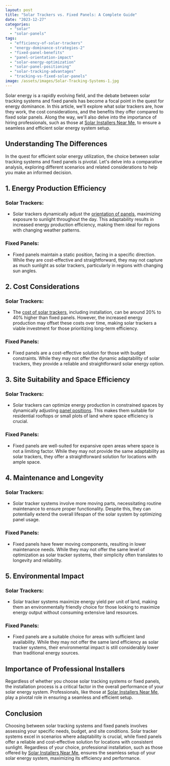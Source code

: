 ```yaml
---
layout: post
title: "Solar Trackers vs. Fixed Panels: A Complete Guide"
date: "2023-12-27"
categories: 
  - "solar"
  - "solar-panels"
tags: 
  - "efficiency-of-solar-trackers"
  - "energy-dominance-strategies-2"
  - "fixed-panel-benefits"
  - "panel-orientation-impact"
  - "solar-energy-optimization"
  - "solar-panel-positioning"
  - "solar-tracking-advantages"
  - "tracking-vs-fixed-solar-panels"
image: /assets/images/Solar-Tracking-Systems-1.jpg
---
```


Solar energy is a rapidly evolving field, and the debate between solar tracking systems and fixed panels has become a focal point in the quest for energy dominance. In this article, we'll explore what solar trackers are, how they work, the cost considerations, and the benefits they offer compared to fixed solar panels. Along the way, we'll also delve into the importance of hiring professionals, such as those at [Solar Installers Near Me](/), to ensure a seamless and efficient solar energy system setup.

## Understanding The Differences

In the quest for efficient solar energy utilization, the choice between solar tracking systems and fixed panels is pivotal. Let's delve into a comparative analysis, exploring different scenarios and related considerations to help you make an informed decision.

## 1\. **Energy Production Efficiency**

### Solar Trackers:

- Solar trackers dynamically adjust the [orientation of panels](/optimal-solar-angle/), maximizing exposure to sunlight throughout the day. This adaptability results in increased energy production efficiency, making them ideal for regions with changing weather patterns.

### Fixed Panels:

- Fixed panels maintain a static position, facing in a specific direction. While they are cost-effective and straightforward, they may not capture as much sunlight as solar trackers, particularly in regions with changing sun angles.

## 2\. **Cost Considerations**

### Solar Trackers:

- The [cost of solar trackers](/solar-calculator-estimate-your-installation-cost-and-savings/), including installation, can be around 20% to 40% higher than fixed panels. However, the increased energy production may offset these costs over time, making solar trackers a viable investment for those prioritizing long-term efficiency.

### Fixed Panels:

- Fixed panels are a cost-effective solution for those with budget constraints. While they may not offer the dynamic adaptability of solar trackers, they provide a reliable and straightforward solar energy option.

## 3\. **Site Suitability and Space Efficiency**

### Solar Trackers:

- Solar trackers can optimize energy production in constrained spaces by dynamically adjusting [panel positions](/the-art-of-ground-mounted-solar-panel-maintenance/). This makes them suitable for residential rooftops or small plots of land where space efficiency is crucial.

### Fixed Panels:

- Fixed panels are well-suited for expansive open areas where space is not a limiting factor. While they may not provide the same adaptability as solar trackers, they offer a straightforward solution for locations with ample space.

## 4\. **Maintenance and Longevity**

### Solar Trackers:

- Solar tracker systems involve more moving parts, necessitating routine maintenance to ensure proper functionality. Despite this, they can potentially extend the overall lifespan of the solar system by optimizing panel usage.

### Fixed Panels:

- Fixed panels have fewer moving components, resulting in lower maintenance needs. While they may not offer the same level of optimization as solar tracker systems, their simplicity often translates to longevity and reliability.

## 5\. **Environmental Impact**

### Solar Trackers:

- Solar tracker systems maximize energy yield per unit of land, making them an environmentally friendly choice for those looking to maximize energy output without consuming extensive land resources.

### Fixed Panels:

- Fixed panels are a suitable choice for areas with sufficient land availability. While they may not offer the same land efficiency as solar tracker systems, their environmental impact is still considerably lower than traditional energy sources.

## Importance of Professional Installers

Regardless of whether you choose solar tracking systems or fixed panels, the installation process is a critical factor in the overall performance of your solar energy system. Professionals, like those at [Solar Installers Near Me](/), play a pivotal role in ensuring a seamless and efficient setup.

## Conclusion

Choosing between solar tracking systems and fixed panels involves assessing your specific needs, budget, and site conditions. Solar tracker systems excel in scenarios where adaptability is crucial, while fixed panels offer a reliable and cost-effective solution for locations with consistent sunlight. Regardless of your choice, professional installation, such as those offered by [Solar Installers Near Me](/), ensures the seamless setup of your solar energy system, maximizing its efficiency and performance.
